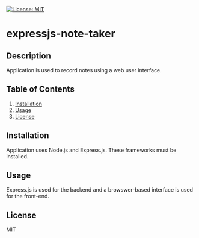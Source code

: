 [![License: MIT](https://img.shields.io/badge/License-MIT-yellow.svg)](https://opensource.org/licenses/MIT)
# expressjs-note-taker
## Description
Application is used to record notes using a web user interface.
## Table of Contents
1. [Installation](#installation)
2. [Usage](#usage)
3. [License](#license)

## Installation
Application uses Node.js and Express.js. These frameworks must be installed.
## Usage
Express.js is used for the backend and a browswer-based interface is used for the front-end.
## License
MIT
